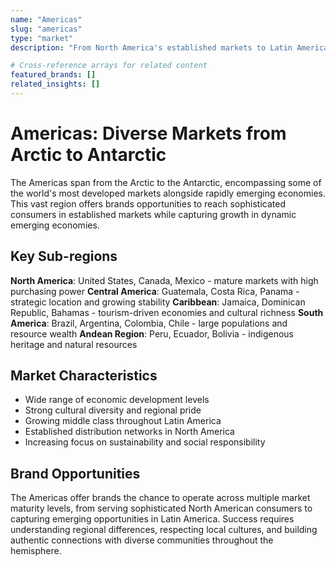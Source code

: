 ```yaml
---
name: "Americas"
slug: "americas"
type: "market"
description: "From North America's established markets to Latin America's emerging economies, offering diverse opportunities across the Western Hemisphere"

# Cross-reference arrays for related content
featured_brands: []
related_insights: []
---
```


# Americas: Diverse Markets from Arctic to Antarctic

The Americas span from the Arctic to the Antarctic, encompassing some of the world's most developed markets alongside rapidly emerging economies. This vast region offers brands opportunities to reach sophisticated consumers in established markets while capturing growth in dynamic emerging economies.

## Key Sub-regions

**North America**: United States, Canada, Mexico - mature markets with high purchasing power
**Central America**: Guatemala, Costa Rica, Panama - strategic location and growing stability
**Caribbean**: Jamaica, Dominican Republic, Bahamas - tourism-driven economies and cultural richness
**South America**: Brazil, Argentina, Colombia, Chile - large populations and resource wealth
**Andean Region**: Peru, Ecuador, Bolivia - indigenous heritage and natural resources

## Market Characteristics

- Wide range of economic development levels
- Strong cultural diversity and regional pride
- Growing middle class throughout Latin America
- Established distribution networks in North America
- Increasing focus on sustainability and social responsibility

## Brand Opportunities

The Americas offer brands the chance to operate across multiple market maturity levels, from serving sophisticated North American consumers to capturing emerging opportunities in Latin America. Success requires understanding regional differences, respecting local cultures, and building authentic connections with diverse communities throughout the hemisphere.